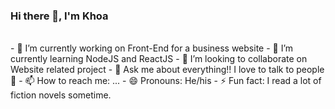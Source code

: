 ### Hi there 👋, I'm Khoa
<br>
- 🔭 I’m currently working on Front-End for a business website
- 🌱 I’m currently learning NodeJS and ReactJS
- 👯 I’m looking to collaborate on Website related project
- 💬 Ask me about everything!! I love to talk to people 🥳
- 📫 How to reach me: ...
- 😄 Pronouns: He/his
- ⚡ Fun fact: I read a lot of fiction novels sometime.


<!--
**khoaLib/khoaLib** is a ✨ _special_ ✨ repository because its `README.md` (this file) appears on your GitHub profile.

Here are some ideas to get you started:

- 🔭 I’m currently working on ...
- 🌱 I’m currently learning ...
- 👯 I’m looking to collaborate on ...
- 🤔 I’m looking for help with ...
- 💬 Ask me about ...
- 📫 How to reach me: ...
- 😄 Pronouns: He/his
- ⚡ Fun fact: ...
-->
